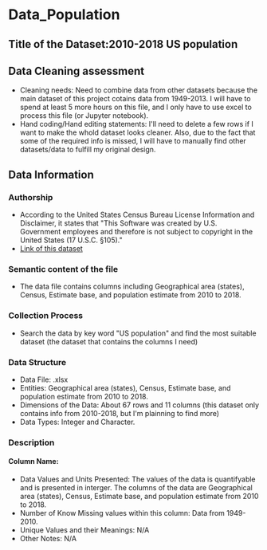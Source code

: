 # Data_Population 

## Title of the Dataset:2010-2018 US population

## Data Cleaning assessment
* Cleaning needs: Need to combine data from other datasets because the main dataset of this project cotains data from 1949-2013. I will have to spend at least 5 more hours on this file, and I only have to use excel to process this file (or Jupyter notebook). 
* Hand coding/Hand editing statements: I'll need to delete a few rows if I want to make the whold dataset looks cleaner. Also, due to the fact that some of the required info is missed, I will have to manually find other datasets/data to fulfill my original design.

## Data Information

### Authorship
* According to the United States Census Bureau License Information and Disclaimer, it states that "This Software was created by U.S. Government employees and therefore is not subject to copyright in the United States (17 U.S.C. §105)."
* [Link of this dataset](https://www2.census.gov/programs-surveys/popest/tables/2010-2018/state/totals/nst-est2018-01.xlsx)


### Semantic content of the file
* The data file contains columns including Geographical area (states), Census, Estimate base, and population estimate from 2010 to 2018.

### Collection Process
* Search the data by key word "US population" and find the most suitable dataset (the dataset that contains the columns I need) 

### Data Structure
* Data File: .xlsx
* Entities: Geographical area (states), Census, Estimate base, and population estimate from 2010 to 2018.
* Dimensions of the Data: About 67 rows and 11 columns (this dataset only contains info from 2010-2018, but I'm plainning to find more)
* Data Types: Integer and Character.

### Description 
#### Column Name:
* Data Values and Units Presented: The values of the data is quantifyable and is presented in interger. The columns of the data are Geographical area (states), Census, Estimate base, and population estimate from 2010 to 2018.
* Number of Know Missing values within this column: Data from 1949-2010.
* Unique Values and their Meanings: N/A
* Other Notes: N/A
